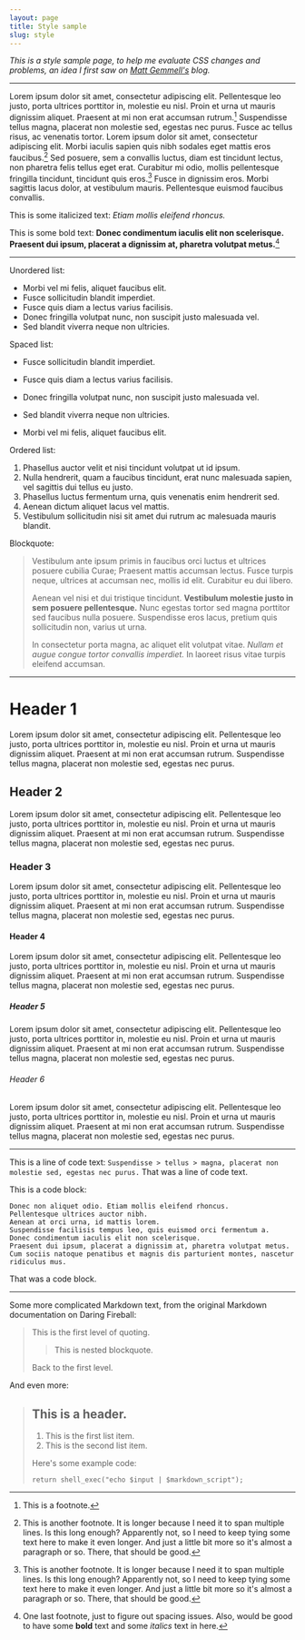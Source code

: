 ```yaml
---
layout: page
title: Style sample
slug: style
---
```


*This is a style sample page, to help me evaluate CSS changes and problems, an idea I first saw on [Matt Gemmell's](http://mattgemmell.com/about/style-sample/) blog.*

---

Lorem ipsum dolor sit amet, consectetur adipiscing elit. Pellentesque leo justo, porta ultrices porttitor in, molestie eu nisl. Proin et urna ut mauris dignissim aliquet. Praesent at mi non erat accumsan rutrum.[^1] Suspendisse tellus magna, placerat non molestie sed, egestas nec purus. Fusce ac tellus risus, ac venenatis tortor. Lorem ipsum dolor sit amet, consectetur adipiscing elit. Morbi iaculis sapien quis nibh sodales eget mattis eros faucibus.[^2] Sed posuere, sem a convallis luctus, diam est tincidunt lectus, non pharetra felis tellus eget erat. Curabitur mi odio, mollis pellentesque fringilla tincidunt, tincidunt quis eros.[^3] Fusce in dignissim eros. Morbi sagittis lacus dolor, at vestibulum mauris. Pellentesque euismod faucibus convallis.

This is some italicized text: *Etiam mollis eleifend rhoncus.*

This is some bold text: **Donec condimentum iaculis elit non scelerisque. Praesent dui ipsum, placerat a dignissim at, pharetra volutpat metus.**[^4]

[^1]: This is a footnote.

[^2]: This is another footnote. It is longer because I need it to span multiple lines. Is this long enough? Apparently not, so I need to keep tying some text here to make it even longer. And just a little bit more so it's almost a paragraph or so. There, that should be good.

[^3]: This is another footnote. It is longer because I need it to span multiple lines. Is this long enough? Apparently not, so I need to keep tying some text here to make it even longer. And just a little bit more so it's almost a paragraph or so. There, that should be good.

[^4]: One last footnote, just to figure out spacing issues. Also, would be good to have some **bold** text and some *italics* text in here.

---

Unordered list:

* Morbi vel mi felis, aliquet faucibus elit.
* Fusce sollicitudin blandit imperdiet.
* Fusce quis diam a lectus varius facilisis.
* Donec fringilla volutpat nunc, non suscipit justo malesuada vel.
* Sed blandit viverra neque non ultricies.

Spaced list:

* Fusce sollicitudin blandit imperdiet.

* Fusce quis diam a lectus varius facilisis.

* Donec fringilla volutpat nunc, non suscipit justo malesuada vel.

* Sed blandit viverra neque non ultricies.

* Morbi vel mi felis, aliquet faucibus elit.

Ordered list:

1. Phasellus auctor velit et nisi tincidunt volutpat ut id ipsum.
2. Nulla hendrerit, quam a faucibus tincidunt, erat nunc malesuada sapien, vel sagittis dui tellus eu justo.
3. Phasellus luctus fermentum urna, quis venenatis enim hendrerit sed.
4. Aenean dictum aliquet lacus vel mattis.
5. Vestibulum sollicitudin nisi sit amet dui rutrum ac malesuada mauris blandit.

Blockquote:

> Vestibulum ante ipsum primis in faucibus orci luctus et ultrices posuere cubilia Curae; Praesent mattis accumsan lectus. Fusce turpis neque, ultrices at accumsan nec, mollis id elit. Curabitur eu dui libero.
> 
> Aenean vel nisi et dui tristique tincidunt. **Vestibulum molestie justo in sem posuere pellentesque.** Nunc egestas tortor sed magna porttitor sed faucibus nulla posuere. Suspendisse eros lacus, pretium quis sollicitudin non, varius ut urna.
> 
> In consectetur porta magna, ac aliquet elit volutpat vitae. *Nullam et augue congue tortor convallis imperdiet.* In laoreet risus vitae turpis eleifend accumsan.

---

# Header 1

Lorem ipsum dolor sit amet, consectetur adipiscing elit. Pellentesque leo justo, porta ultrices porttitor in, molestie eu nisl. Proin et urna ut mauris dignissim aliquet. Praesent at mi non erat accumsan rutrum. Suspendisse tellus magna, placerat non molestie sed, egestas nec purus.

## Header 2

Lorem ipsum dolor sit amet, consectetur adipiscing elit. Pellentesque leo justo, porta ultrices porttitor in, molestie eu nisl. Proin et urna ut mauris dignissim aliquet. Praesent at mi non erat accumsan rutrum. Suspendisse tellus magna, placerat non molestie sed, egestas nec purus.

### Header 3

Lorem ipsum dolor sit amet, consectetur adipiscing elit. Pellentesque leo justo, porta ultrices porttitor in, molestie eu nisl. Proin et urna ut mauris dignissim aliquet. Praesent at mi non erat accumsan rutrum. Suspendisse tellus magna, placerat non molestie sed, egestas nec purus.

#### Header 4

Lorem ipsum dolor sit amet, consectetur adipiscing elit. Pellentesque leo justo, porta ultrices porttitor in, molestie eu nisl. Proin et urna ut mauris dignissim aliquet. Praesent at mi non erat accumsan rutrum. Suspendisse tellus magna, placerat non molestie sed, egestas nec purus.

##### Header 5

Lorem ipsum dolor sit amet, consectetur adipiscing elit. Pellentesque leo justo, porta ultrices porttitor in, molestie eu nisl. Proin et urna ut mauris dignissim aliquet. Praesent at mi non erat accumsan rutrum. Suspendisse tellus magna, placerat non molestie sed, egestas nec purus.

###### Header 6

Lorem ipsum dolor sit amet, consectetur adipiscing elit. Pellentesque leo justo, porta ultrices porttitor in, molestie eu nisl. Proin et urna ut mauris dignissim aliquet. Praesent at mi non erat accumsan rutrum. Suspendisse tellus magna, placerat non molestie sed, egestas nec purus.

---

This is a line of code text: `Suspendisse > tellus > magna, placerat non molestie sed, egestas nec purus.` That was a line of code text.

This is a code block:

    Donec non aliquet odio. Etiam mollis eleifend rhoncus.
    Pellentesque ultrices auctor nibh.
    Aenean at orci urna, id mattis lorem.
    Suspendisse facilisis tempus leo, quis euismod orci fermentum a.
    Donec condimentum iaculis elit non scelerisque.
    Praesent dui ipsum, placerat a dignissim at, pharetra volutpat metus.
    Cum sociis natoque penatibus et magnis dis parturient montes, nascetur ridiculus mus.

That was a code block.

---

Some more complicated Markdown text, from the original Markdown documentation on Daring Fireball:

> This is the first level of quoting.
>
> > This is nested blockquote.
>
> Back to the first level.

And even more:

> ## This is a header.
> 
> 1.   This is the first list item.
> 2.   This is the second list item.
> 
> Here's some example code:
> 
>     return shell_exec("echo $input | $markdown_script");
